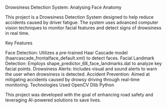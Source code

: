 Drowsiness Detection System: Analysing Face Anatomy

This project is a Drowsiness Detection System designed to help reduce accidents caused by driver fatigue. The system uses advanced computer vision techniques to monitor facial features and detect signs of drowsiness in real time.

Key Features

Face Detection: Utilizes a pre-trained Haar Cascade model (haarcascade_frontalface_default.xml) to detect faces.
Facial Landmark Detection: Employs shape_predictor_68_face_landmarks.dat to analyze key facial points.
Drowsiness Alerts: Includes visual and sound alerts to warn the user when drowsiness is detected.
Accident Prevention: Aimed at mitigating accidents caused by drowsy driving through real-time monitoring.
Technologies Used
OpenCV
Dlib
Python

This project was developed with the goal of enhancing road safety and leveraging AI-powered solutions to save lives.
